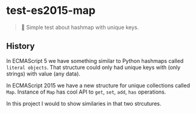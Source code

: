 # test-es2015-map

> :ledger: Simple test about hashmap with unique keys.

## History

In ECMAScript 5 we have something similar to Python hashmaps called `literal objects`.
That structure could only had unique keys with (only strings) with value (any data).

In ECMAScript 2015 we have a new structure for unique collections called `Map`.
Instance of `Map` has cool API to `get`, `set`, `add`, `has` operations.

In this project I would to show similaries in that two strcutures.

